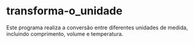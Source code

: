 # transforma-o_unidade
Este programa realiza a conversão entre diferentes unidades de medida, incluindo comprimento, volume e temperatura.
